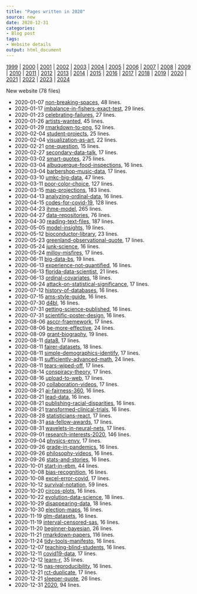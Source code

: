 ```yaml
---
title: "Pages written in 2020"
source: new
date: 2020-12-31
categories:
- Blog post
tags:
- Website details
output: html_document
---
```

 
[1999](http://new.pmean.com/1999/) | [2000](http://new.pmean.com/2000/) | [2001](http://new.pmean.com/2001/) | [2002](http://new.pmean.com/2002/) | [2003](http://new.pmean.com/2003/) | [2004](http://new.pmean.com/2004/) | [2005](http://new.pmean.com/2005/) | [2006](http://new.pmean.com/2006/) | [2007](http://new.pmean.com/2007/) | [2008](http://new.pmean.com/2008/) | [2009](http://new.pmean.com/2009/) | [2010](http://new.pmean.com/2010/) | [2011](http://new.pmean.com/2011/) | [2012](http://new.pmean.com/2012/) | [2013](http://new.pmean.com/2013/) | [2014](http://new.pmean.com/2014/) | [2015](http://new.pmean.com/2015/) | [2016](http://new.pmean.com/2016/) | [2017](http://new.pmean.com/2017/) | [2018](http://new.pmean.com/2018/) | [2019](http://new.pmean.com/2019/) | [2020](http://new.pmean.com/2020/) | [2021](http://new.pmean.com/2021/) | [2022](http://new.pmean.com/2022/) | [2023](http://new.pmean.com/2023/) | [2024](http://new.pmean.com/2024/)
 
New website (78 files)
 
+ 2020-01-07 [non-breaking-spaces](http://new.pmean.com/non-breaking-spaces/),  48 lines.  
+ 2020-01-17 [imbalance-in-fishers-exact-test](http://new.pmean.com/imbalance-in-fishers-exact-test/),  29 lines.  
+ 2020-01-23 [celebrating-failures](http://new.pmean.com/celebrating-failures/),  27 lines.  
+ 2020-01-26 [artists-wanted](http://new.pmean.com/artists-wanted/),  45 lines.  
+ 2020-01-29 [rmarkdown-to-png](http://new.pmean.com/rmarkdown-to-png/),  52 lines.  
+ 2020-02-04 [student-projects](http://new.pmean.com/student-projects/),  25 lines.  
+ 2020-02-04 [visualization-as-art](http://new.pmean.com/visualization-as-art/),  22 lines.  
+ 2020-02-21 [one-question](http://new.pmean.com/one-question/),  15 lines.  
+ 2020-02-27 [secondary-data-talk](http://new.pmean.com/secondary-data-talk/),  17 lines.  
+ 2020-03-02 [smart-quotes](http://new.pmean.com/smart-quotes/),  275 lines.  
+ 2020-03-04 [albuquerque-food-inspections](http://new.pmean.com/albuquerque-food-inspections/),  16 lines.  
+ 2020-03-04 [barbershop-music-data](http://new.pmean.com/barbershop-music-data/),  17 lines.  
+ 2020-03-10 [umkc-big-data](http://new.pmean.com/umkc-big-data/),  47 lines.  
+ 2020-03-11 [poor-color-choice](http://new.pmean.com/poor-color-choice/),  127 lines.  
+ 2020-03-15 [map-projections](http://new.pmean.com/map-projections/),  183 lines.  
+ 2020-04-13 [analyzing-ordinal-data](http://new.pmean.com/analyzing-ordinal-data/),  16 lines.  
+ 2020-04-15 [codes-for-covid-19](http://new.pmean.com/codes-for-covid-19/),  128 lines.  
+ 2020-04-23 [ihme-model](http://new.pmean.com/ihme-model/),  265 lines.  
+ 2020-04-27 [data-repositories](http://new.pmean.com/data-repositories/),  76 lines.  
+ 2020-04-30 [reading-text-files](http://new.pmean.com/reading-text-files/),  187 lines.  
+ 2020-05-05 [model-insights](http://new.pmean.com/model-insights/),  19 lines.  
+ 2020-05-12 [bioconductor-library](http://new.pmean.com/bioconductor-library/),  23 lines.  
+ 2020-05-23 [greenland-observational-quote](http://new.pmean.com/greenland-observational-quote/),  17 lines.  
+ 2020-05-24 [junk-science](http://new.pmean.com/junk-science/),  16 lines.  
+ 2020-05-24 [milloy-misfires](http://new.pmean.com/milloy-misfires/),  17 lines.  
+ 2020-06-11 [big-data-bs](http://new.pmean.com/big-data-bs/),  19 lines.  
+ 2020-06-13 [experience-not-quantified](http://new.pmean.com/experience-not-quantified/),  16 lines.  
+ 2020-06-13 [florida-data-scientist](http://new.pmean.com/florida-data-scientist/),  21 lines.  
+ 2020-06-13 [ordinal-covariates](http://new.pmean.com/ordinal-covariates/),  18 lines.  
+ 2020-06-24 [attack-on-statistical-significance](http://new.pmean.com/attack-on-statistical-significance/),  17 lines.  
+ 2020-07-12 [history-of-databases](http://new.pmean.com/history-of-databases/),  16 lines.  
+ 2020-07-15 [ams-style-guide](http://new.pmean.com/ams-style-guide/),  16 lines.  
+ 2020-07-30 [d4bl](http://new.pmean.com/d4bl/),  16 lines.  
+ 2020-07-31 [getting-science-published](http://new.pmean.com/getting-science-published/),  16 lines.  
+ 2020-07-31 [scientific-poster-design](http://new.pmean.com/scientific-poster-design/),  16 lines.  
+ 2020-08-06 [asccr-fraemework](http://new.pmean.com/asccr-fraemework/),  17 lines.  
+ 2020-08-06 [be-more-effective](http://new.pmean.com/be-more-effective/),  24 lines.  
+ 2020-08-09 [grant-biography](http://new.pmean.com/grant-biography/),  19 lines.  
+ 2020-08-11 [data8](http://new.pmean.com/data8/),  17 lines.  
+ 2020-08-11 [fairer-datasets](http://new.pmean.com/fairer-datasets/),  18 lines.  
+ 2020-08-11 [simple-demographics-identify](http://new.pmean.com/simple-demographics-identify/),  17 lines.  
+ 2020-08-11 [sufficiently-advanced-math](http://new.pmean.com/sufficiently-advanced-math/),  24 lines.  
+ 2020-08-11 [tears-wiped-off](http://new.pmean.com/tears-wiped-off/),  17 lines.  
+ 2020-08-14 [conspiracy-theory](http://new.pmean.com/conspiracy-theory/),  17 lines.  
+ 2020-08-16 [upload-to-web](http://new.pmean.com/upload-to-web/),  17 lines.  
+ 2020-08-20 [collaboration-videos](http://new.pmean.com/collaboration-videos/),  17 lines.  
+ 2020-08-21 [ai-fairness-360](http://new.pmean.com/ai-fairness-360/),  16 lines.  
+ 2020-08-21 [lead-data](http://new.pmean.com/lead-data/),  16 lines.  
+ 2020-08-21 [publishing-racial-disparities](http://new.pmean.com/publishing-racial-disparities/),  16 lines.  
+ 2020-08-21 [transformed-clinical-trials](http://new.pmean.com/transformed-clinical-trials/),  16 lines.  
+ 2020-08-28 [statisticians-react](http://new.pmean.com/statisticians-react/),  17 lines.  
+ 2020-08-31 [asa-fellow-awards](http://new.pmean.com/asa-fellow-awards/),  17 lines.  
+ 2020-08-31 [wavelets-in-neural-nets](http://new.pmean.com/wavelets-in-neural-nets/),  17 lines.  
+ 2020-09-01 [research-interests-2020](http://new.pmean.com/research-interests-2020/),  146 lines.  
+ 2020-09-04 [physics-envy](http://new.pmean.com/physics-envy/),  17 lines.  
+ 2020-09-26 [grade-in-pandemics](http://new.pmean.com/grade-in-pandemics/),  16 lines.  
+ 2020-09-26 [philosophy-videos](http://new.pmean.com/philosophy-videos/),  16 lines.  
+ 2020-09-26 [stats-and-stories](http://new.pmean.com/stats-and-stories/),  16 lines.  
+ 2020-10-01 [start-in-ebm](http://new.pmean.com/start-in-ebm/),  44 lines.  
+ 2020-10-08 [bias-recognition](http://new.pmean.com/bias-recognition/),  16 lines.  
+ 2020-10-08 [excel-error-covid](http://new.pmean.com/excel-error-covid/),  17 lines.  
+ 2020-10-12 [survival-notation](http://new.pmean.com/survival-notation/),  59 lines.  
+ 2020-10-20 [circos-plots](http://new.pmean.com/circos-plots/),  16 lines.  
+ 2020-10-22 [evolution-data-science](http://new.pmean.com/evolution-data-science/),  18 lines.  
+ 2020-10-29 [disappearing-data](http://new.pmean.com/disappearing-data/),  18 lines.  
+ 2020-10-30 [election-maps](http://new.pmean.com/election-maps/),  16 lines.  
+ 2020-11-19 [glm-datasets](http://new.pmean.com/glm-datasets/),  16 lines.  
+ 2020-11-19 [interval-censored-sas](http://new.pmean.com/interval-censored-sas/),  16 lines.  
+ 2020-11-20 [beginner-bayesian](http://new.pmean.com/beginner-bayesian/),  26 lines.  
+ 2020-11-21 [rmarkdown-papers](http://new.pmean.com/rmarkdown-papers/),  116 lines.  
+ 2020-11-24 [tidy-tools-manifesto](http://new.pmean.com/tidy-tools-manifesto/),  16 lines.  
+ 2020-12-07 [teaching-blind-students](http://new.pmean.com/teaching-blind-students/),  16 lines.  
+ 2020-12-11 [covid19-data](http://new.pmean.com/covid19-data/),  17 lines.  
+ 2020-12-12 [learn-r](http://new.pmean.com/learn-r/),  35 lines.  
+ 2020-12-15 [nas-reproducibility](http://new.pmean.com/nas-reproducibility/),  16 lines.  
+ 2020-12-21 [rct-duplicate](http://new.pmean.com/rct-duplicate/),  17 lines.  
+ 2020-12-21 [sleeper-quote](http://new.pmean.com/sleeper-quote/),  26 lines.  
+ 2020-12-31 [2020](http://new.pmean.com/2020/),  94 lines.
 
